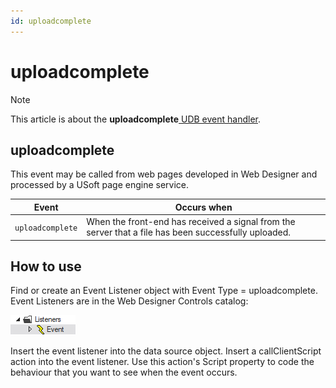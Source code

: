 ```yaml
---
id: uploadcomplete
---
```


# uploadcomplete



> [!NOTE]
> This article is about the **uploadcomplete**[ UDB event handler](/docs/Web_and_app_UIs/UDB_Events).

## **uploadcomplete**

This event may be called from web pages developed in Web Designer and processed by a USoft page engine service.

|**Event**|**Occurs when**|
|--------|--------|
|`uploadcomplete`|When the front-end has received a signal from the server that a file has been successfully uploaded.|



## How to use

Find or create an Event Listener object with Event Type = uploadcomplete. Event Listeners are in the Web Designer Controls catalog:

![](./assets/ff8672be-ff07-426e-ba7e-0ecf37444b63.png)

Insert the event listener into the data source object. Insert a callClientScript action into the event listener. Use this action's Script property to code the behaviour that you want to see when the event occurs.